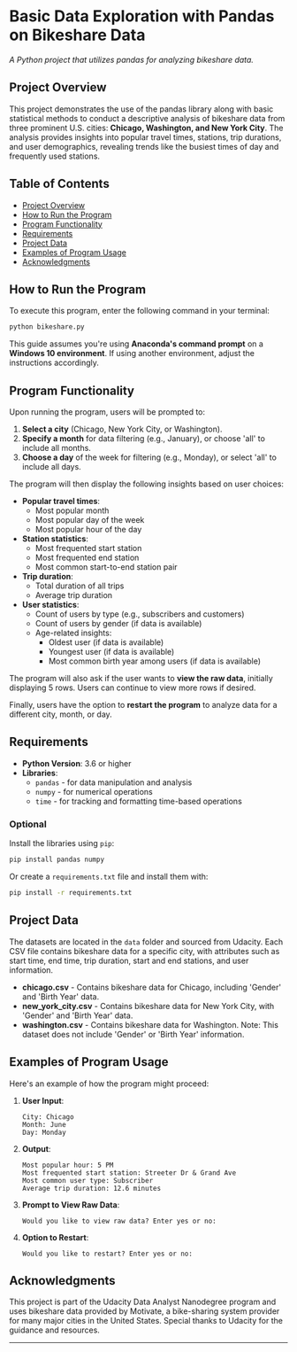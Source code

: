 
# Basic Data Exploration with Pandas on Bikeshare Data
_A Python project that utilizes pandas for analyzing bikeshare data._

## Project Overview

This project demonstrates the use of the pandas library along with basic statistical methods to conduct a descriptive analysis of bikeshare data from three prominent U.S. cities: **Chicago, Washington, and New York City**. The analysis provides insights into popular travel times, stations, trip durations, and user demographics, revealing trends like the busiest times of day and frequently used stations. 

## Table of Contents
- [Project Overview](#project-overview)
- [How to Run the Program](#how-to-run-the-program)
- [Program Functionality](#program-functionality)
- [Requirements](#requirements)
- [Project Data](#project-data)
- [Examples of Program Usage](#examples-of-program-usage)
- [Acknowledgments](#acknowledgments)

## How to Run the Program

To execute this program, enter the following command in your terminal:
```bash
python bikeshare.py
```

This guide assumes you're using **Anaconda's command prompt** on a **Windows 10 environment**. If using another environment, adjust the instructions accordingly. 

## Program Functionality

Upon running the program, users will be prompted to:
1. **Select a city** (Chicago, New York City, or Washington).
2. **Specify a month** for data filtering (e.g., January), or choose 'all' to include all months.
3. **Choose a day** of the week for filtering (e.g., Monday), or select 'all' to include all days.

The program will then display the following insights based on user choices:
- **Popular travel times**:
   - Most popular month
   - Most popular day of the week
   - Most popular hour of the day
- **Station statistics**:
   - Most frequented start station
   - Most frequented end station
   - Most common start-to-end station pair
- **Trip duration**:
   - Total duration of all trips
   - Average trip duration
- **User statistics**:
   - Count of users by type (e.g., subscribers and customers)
   - Count of users by gender (if data is available)
   - Age-related insights:
     - Oldest user (if data is available)
     - Youngest user (if data is available)
     - Most common birth year among users (if data is available)

The program will also ask if the user wants to **view the raw data**, initially displaying 5 rows. Users can continue to view more rows if desired.

Finally, users have the option to **restart the program** to analyze data for a different city, month, or day.

## Requirements

- **Python Version**: 3.6 or higher
- **Libraries**:
   - `pandas` - for data manipulation and analysis
   - `numpy` - for numerical operations
   - `time` - for tracking and formatting time-based operations

### Optional
Install the libraries using `pip`:
```bash
pip install pandas numpy
```

Or create a `requirements.txt` file and install them with:
```bash
pip install -r requirements.txt
```

## Project Data

The datasets are located in the `data` folder and sourced from Udacity. Each CSV file contains bikeshare data for a specific city, with attributes such as start time, end time, trip duration, start and end stations, and user information.

- **chicago.csv** - Contains bikeshare data for Chicago, including 'Gender' and 'Birth Year' data.
- **new_york_city.csv** - Contains bikeshare data for New York City, with 'Gender' and 'Birth Year' data.
- **washington.csv** - Contains bikeshare data for Washington. Note: This dataset does not include 'Gender' or 'Birth Year' information.

## Examples of Program Usage

Here's an example of how the program might proceed:
1. **User Input**:
   ```
   City: Chicago
   Month: June
   Day: Monday
   ```

2. **Output**:
   ```
   Most popular hour: 5 PM
   Most frequented start station: Streeter Dr & Grand Ave
   Most common user type: Subscriber
   Average trip duration: 12.6 minutes
   ```

3. **Prompt to View Raw Data**:
   ```
   Would you like to view raw data? Enter yes or no:
   ```

4. **Option to Restart**:
   ```
   Would you like to restart? Enter yes or no:
   ```

## Acknowledgments

This project is part of the Udacity Data Analyst Nanodegree program and uses bikeshare data provided by Motivate, a bike-sharing system provider for many major cities in the United States. Special thanks to Udacity for the guidance and resources.

---

